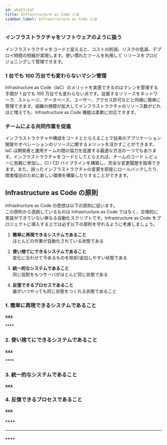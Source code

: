 ```yaml
---
id: whatIsIaC
title: Infrastructure as Code とは
sidebar_label: Infrastructure as Code とは
---
```


### インフラストラクチャをソフトウェアのように扱う

インフラストラクチャをコードと捉えると、コストの削減、リスクの低減、デプロイ時間の短縮が実現します。使い慣れたツールを利用して リソースをプロビジョニングして管理できます。

### 1 台でも 100 万台でも変わらないマシン管理

Infrastructure as Code（IaC）のメリットを実感できるのはマシンを管理する手間が 1 台でも 100 万台でも変わらない点です。従属するリソースをネットワーク、ストレージ、データベース、ユーザー、アクセス許可などと同様に簡単に管理できます。組織の規模が拡大してインフラストラクチャのリソース数がどれほど増えても、Infrastructure as Code 機能は柔軟に対応できます。

### チームによる共同作業を促進

インフラストラクチャや構成をコードととらえることで従来のアプリケーション開発やオペレーションのリソースに関するメリットを活かすことができます。IaC は開発者と運用チームの間の協力を促進する最適な方法の一つでもあります。インフラストラクチャをコードとしてとらえれば、チームのコード レビューに気軽に参加し、CI / CD パイプラインを構築し、完全な変更履歴を取得できます。また、誤ったインフラストラクチャの変更を即座にロールバックしたり、障害復旧のために新しい環境を構築したりすることができます。

## Infrastructure as Code の原則

Infrastructure as Code の思想は以下の原則に従います。  
この原則から逸脱しているものは Infrastructure as Code ではなく、合理的に実装ができていない単なる自動化スクリプトです。Infrastructure as Code をプロジェクトに導入する上では必ず以下の原則を守れるように考慮しましょう。

1. **簡単に再現できるシステムであること**<br/>
   ほとんどの作業が自動化されている状態である

2. **使い捨てにできるシステムであること**<br/>
   変化に合わせて今あるものを除却/追加しやすい状態である

3. **統一的なシステムであること**<br/>
   同じ役割をもつサーバがほとんど同じ状態である

4. **反復できるプロセスであること** <br/>
   誰がいつやっても同じ状態をつくれる状態であること

### **1. 簡単に再現できるシステムであること**

**xxx**

\*\*\*\*

### **2. 使い捨てにできるシステムであること**

**xxx**

\*\*\*\*

### **3. 統一的なシステムであること**

**xxx**

### **4. 反復できるプロセスであること**

**xxx**

#### \*\*\*\*

---

#### \*\*\*\*
